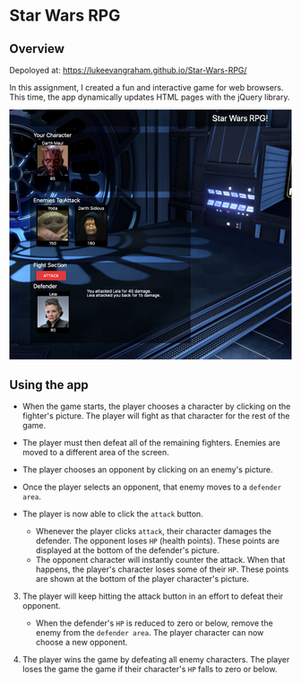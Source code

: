 # Star Wars RPG

## Overview

Depoloyed at:  https://lukeevangraham.github.io/Star-Wars-RPG/

In this assignment, I created a fun and interactive game for web browsers. This time, the app dynamically updates HTML pages with the jQuery library.

![Home](/readmeImages/starWars.png?raw=true "Home")

## Using the app


   * When the game starts, the player chooses a character by clicking on the fighter's picture. The player will fight as that character for the rest of the game.

   * The player must then defeat all of the remaining fighters. Enemies are moved to a different area of the screen.

   * The player chooses an opponent by clicking on an enemy's picture.

   * Once the player selects an opponent, that enemy moves to a `defender area`.

   * The player is now  able to click the `attack` button.
     * Whenever the player clicks `attack`, their character damages the defender. The opponent loses `HP` (health points). These points are displayed at the bottom of the defender's picture. 
     * The opponent character will instantly counter the attack. When that happens, the player's character loses some of their `HP`. These points are shown at the bottom of the player character's picture.

3. The player will keep hitting the attack button in an effort to defeat their opponent.

   * When the defender's `HP` is reduced to zero or below, remove the enemy from the `defender area`. The player character can now choose a new opponent.

4. The player wins the game by defeating all enemy characters. The player loses the game the game if their character's `HP` falls to zero or below.